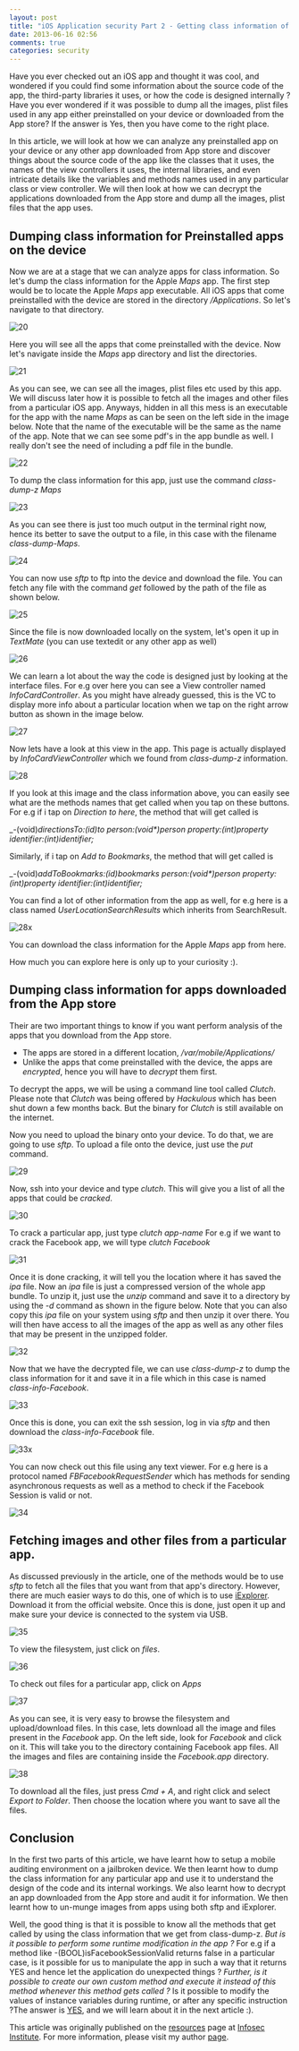 ```yaml
---
layout: post
title: "iOS Application security Part 2 - Getting class information of iOS apps"
date: 2013-06-16 02:56
comments: true
categories: security
---
```


Have you ever checked out an iOS app and thought it was cool, and wondered if you could find some information about the source code of the app, the third-party libraries it uses, or how the code is designed internally ? Have you ever wondered if it was possible to dump all the images, plist files used in any app either preinstalled on your device or downloaded from the App store? If the answer is Yes, then you have come to the right place.

<!-- more -->

In this article, we will look at how we can analyze any preinstalled app on your device or any other app downloaded from App store and discover things about the source code of the app like the classes that it uses, the names of the view controllers it uses, the internal libraries, and even intricate details like the variables and methods names used in any particular class or view controller. We will then look at how we can decrypt the applications downloaded from the App store and dump all the images, plist files that the app uses.

## Dumping class information for Preinstalled apps on the device

Now we are at a stage that we can analyze apps for class information. So let's dump the class information for the Apple _Maps_ app. The first step would be to locate the Apple _Maps_ app executable. All iOS apps that come preinstalled with the device are stored in the directory _/Applications_. So let's navigate to that directory.

![20]({{site.baseurl}}/images/posts/ios2/20.png)

Here you will see all the apps that come preinstalled with the device. Now let's navigate inside the _Maps_ app directory and list the directories.

![21]({{site.baseurl}}/images/posts/ios2/21.png)

As you can see, we can see all the images, plist files etc used by this app. We will discuss later how it is possible to fetch all the images and other files from a particular iOS app. Anyways, hidden in all this mess is an executable for the app with the name _Maps_ as can be seen on the left side in the image below. Note that the name of the executable will be the same as the name of the app. Note that we can see some pdf's in the app bundle as well. I really don't see the need of including a pdf file in the bundle.

![22]({{site.baseurl}}/images/posts/ios2/22.png)

To dump the class information for this app, just use the command _class-dump-z Maps_

![23]({{site.baseurl}}/images/posts/ios2/23.png)

As you can see there is just too much output in the terminal right now, hence its better to save the output to a file, in this case with the filename _class-dump-Maps_.

![24]({{site.baseurl}}/images/posts/ios2/24.png)

You can now use _sftp_ to ftp into the device and download the file. You can fetch any file with the command _get_ followed by the path of the file as shown below.

![25]({{site.baseurl}}/images/posts/ios2/25.png)

Since the file is now downloaded locally on the system, let's open it up in _TextMate_ (you can use textedit or any other app as well)

![26]({{site.baseurl}}/images/posts/ios2/26.png)

We can learn a lot about the way the code is designed just by looking at the interface files. For e.g over here you can see a View controller named _InfoCardController_. As you might have already guessed, this is the VC to display more info about a particular location when we tap on the right arrow button as shown in the image below.

![27]({{site.baseurl}}/images/posts/ios2/27.PNG)

Now lets have a look at this view in the app. This page is actually displayed by _InfoCardViewController_ which we found from _class-dump-z_ information.

![28]({{site.baseurl}}/images/posts/ios2/28.PNG)

If you look at this image and the class information above, you can easily see what are the methods names that get called when you tap on these buttons. For e.g if i tap on _Direction to here_, the method that will get called is

_-(void)_directionsTo:(id)to person:(void*)person property:(int)property identifier:(int)identifier;_

Similarly, if i tap on _Add to Bookmarks_, the method that will get called is

_-(void)_addToBookmarks:(id)bookmarks person:(void*)person property:(int)property identifier:(int)identifier;_

You can find a lot of other information from the app as well, for e.g here is a class named _UserLocationSearchResults_ which inherits from SearchResult.

![28x]({{site.baseurl}}/images/posts/ios2/28x.png)

You can download the class information for the Apple _Maps_ app from here.

How much you can explore here is only up to your curiosity :).

## Dumping class information for apps downloaded from the App store

Their are two important things to know if you want perform analysis of the apps that you download from the App store.

*   The apps are stored in a different location, _/var/mobile/Applications/_
*   Unlike the apps that come preinstalled with the device, the apps are _encrypted_, hence you will have to _decrypt_ them first.

To decrypt the apps, we will be using a command line tool called _Clutch_. Please note that _Clutch_ was being offered by _Hackulous_ which has been shut down a few months back. But the binary for _Clutch_ is still available on the internet.

Now you need to upload the binary onto your device. To do that, we are going to use _sftp_. To upload a file onto the device, just use the _put_ command.

![29]({{site.baseurl}}/images/posts/ios2/29.png)

Now, ssh into your device and type _clutch_. This will give you a list of all the apps that could be _cracked_.

![30]({{site.baseurl}}/images/posts/ios2/30.png)

To crack a particular app, just type _clutch app-name_ For e.g if we want to crack the Facebook app, we will type _clutch Facebook_

![31]({{site.baseurl}}/images/posts/ios2/31.png)

Once it is done cracking, it will tell you the location where it has saved the _ipa_ file. Now an _ipa_ file is just a compressed version of the whole app bundle. To unzip it, just use the _unzip_ command and save it to a directory by using the _-d_ command as shown in the figure below. Note that you can also copy this _ipa_ file on your system using _sftp_ and then unzip it over there. You will then have access to all the images of the app as well as any other files that may be present in the unzipped folder.

![32]({{site.baseurl}}/images/posts/ios2/32.png)

Now that we have the decrypted file, we can use _class-dump-z_ to dump the class information for it and save it in a file which in this case is named _class-info-Facebook_.

![33]({{site.baseurl}}/images/posts/ios2/33.png)

Once this is done, you can exit the ssh session, log in via _sftp_ and then download the _class-info-Facebook_ file.

![33x]({{site.baseurl}}/images/posts/ios2/33x.png)

You can now check out this file using any text viewer. For e.g here is a protocol named _FBFacebookRequestSender_ which has methods for sending asynchronous requests as well as a method to check if the Facebook Session is valid or not.

![34]({{site.baseurl}}/images/posts/ios2/34.png)

## Fetching images and other files from a particular app.

As discussed previously in the article, one of the methods would be to use _sftp_ to fetch all the files that you want from that app's directory. However, there are much easier ways to do this, one of which is to use [iExplorer](http://www.macroplant.com/iexplorer/download-ie3-mac.php). Download it from the official website. Once this is done, just open it up and make sure your device is connected to the system via USB.

![35]({{site.baseurl}}/images/posts/ios2/35.png)

To view the filesystem, just click on _files_.

![36]({{site.baseurl}}/images/posts/ios2/36.png)

To check out files for a particular app, click on _Apps_

![37]({{site.baseurl}}/images/posts/ios2/37.png)

As you can see, it is very easy to browse the filesystem and upload/download files. In this case, lets download all the image and files present in the _Facebook_ app. On the left side, look for _Facebook_ and click on it. This will take you to the directory containing Facebook app files. All the images and files are containing inside the _Facebook.app_ directory.

![38]({{site.baseurl}}/images/posts/ios2/38.png)

To download all the files, just press _Cmd + A_, and right click and select _Export to Folder_. Then choose the location where you want to save all the files.

## Conclusion

In the first two parts of this article, we have learnt how to setup a mobile auditing environment on a jailbroken device. We then learnt how to dump the class information for any particular app and use it to understand the design of the code and its internal workings. We also learnt how to decrypt an app downloaded from the App store and audit it for information. We then learnt how to un-munge images from apps using both sftp and iExplorer.

Well, the good thing is that it is possible to know all the methods that get called by using the class information that we get from class-dump-z. _But is it possible to perform some runtime modification in the app ?_ For e.g if a method like -(BOOL)isFacebookSessionValid returns false in a particular case, is it possible for us to manipulate the app in such a way that it returns YES and hence let the application do unexpected things ? _Further, is it possible to create our own custom method and execute it instead of this method whenever this method gets called ?_ Is it possible to modify the values of instance variables during runtime, or after any specific instruction ?The answer is [YES](http://cycript.org), and we will learn about it in the next article :).

This article was originally published on the [resources](http://resources.infosecinstitute.com/) page at [Infosec Institute](http://infosecinstitute.com/). For more information, please visit my author [page](http://resources.infosecinstitute.com/author/prateek/).